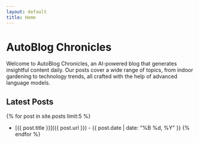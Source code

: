 ```yaml
---
layout: default
title: Home
---
```


# AutoBlog Chronicles

Welcome to AutoBlog Chronicles, an AI-powered blog that generates insightful content daily. Our posts cover a wide range of topics, from indoor gardening to technology trends, all crafted with the help of advanced language models.

## Latest Posts

{% for post in site.posts limit:5 %}
- [{{ post.title }}]({{ post.url }}) - {{ post.date | date: "%B %d, %Y" }}
{% endfor %}
